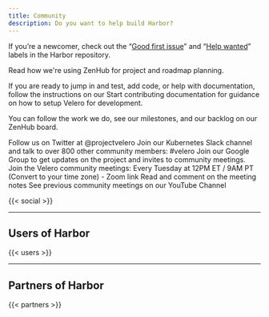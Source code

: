```yaml
---
title: Community
description: Do you want to help build Harbor?
---
```


If you’re a newcomer, check out the “[Good first issue][good-first]” and “[Help wanted][help-wanted]” labels in the Harbor repository.

Read how we're using ZenHub for project and roadmap planning.

If you are ready to jump in and test, add code, or help with documentation, follow the instructions on our Start contributing documentation for guidance on how to setup Velero for development.

You can follow the work we do, see our milestones, and our backlog on our ZenHub board.

Follow us on Twitter at @projectvelero
Join our Kubernetes Slack channel and talk to over 800 other community members: #velero
Join our Google Group to get updates on the project and invites to community meetings.
Join the Velero community meetings:
Every Tuesday at 12PM ET / 9AM PT (Convert to your time zone) - Zoom link
Read and comment on the meeting notes
See previous community meetings on our YouTube Channel

{{< social >}}

---

## Users of Harbor

{{< users >}}

---

## Partners of Harbor

{{< partners >}}

[good-first]: https://github.com/goharbor/harbor/issues?q=is%3Aopen+is%3Aissue+label%3Acommunity%2Fgood-first-issue
[help-wanted]: https://github.com/goharbor/harbor/issues?q=is%3Aopen+is%3Aissue+label%3A%22help+wanted%22
